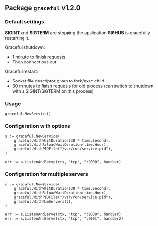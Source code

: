 ## Package `graceful` v1.2.0

### Default settings

**SIGINT** and **SIGTERM** are stopping the application
**SIGHUB** is gracefully restarting it.

Graceful shutdown:

* 1 minute to finish requests
* Then connections cut

Graceful restart:

* Socket file descriptor given to fork/exec child
* 30 minutes to finish requests for old process (can switch to shutdown with a
  SIGINT/SIGTERM on this process)


### Usage

```
graceful.NewService()
```

### Configuration with options

```
s := graceful.NewService(
	graceful.WithWaitDuration(30 * time.Second),
	graceful.WithReloadWaitDuration(time.Hour),
	graceful.WithPIDFile("/var/run/service.pid"),
)

err := s.ListenAndServe(ctx, "tcp", ":9000", handler)
```

### Configuration for multiple servers

```
s := graceful.NewService(
	graceful.WithWaitDuration(30 * time.Second),
	graceful.WithReloadWaitDuration(time.Hour),
	graceful.WithPIDFile("/var/run/service.pid"),
	graceful.WithNumServers(2),
)

err := s.ListenAndServe(ctx, "tcp", ":9000", handler)
err := s.ListenAndServe(ctx, "tcp", ":9001", handler2)
```
